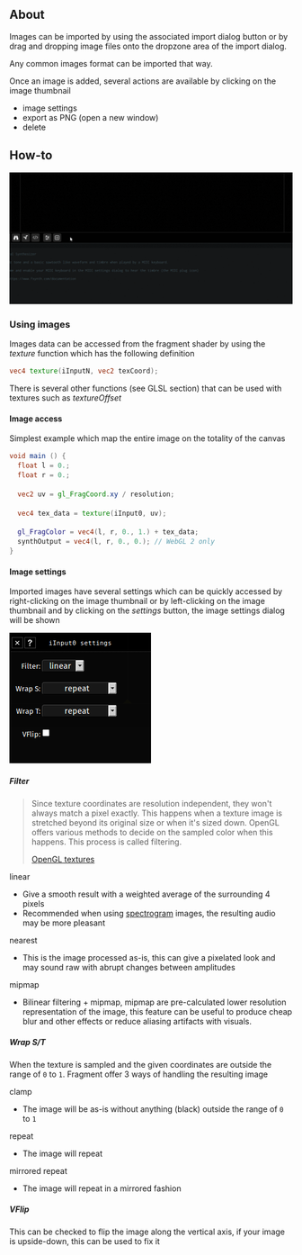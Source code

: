 ## About

Images can be imported by using the associated import dialog button or by drag and dropping image files onto the dropzone area of the import dialog.

Any common images format can be imported that way.

Once an image is added, several actions are available by clicking on the image thumbnail

- image settings
- export as PNG (open a new window)
- delete

## How-to

![Fragment image import](gifs/image_import.gif)

### Using images

Images data can be accessed from the fragment shader by using the *texture* function which has the following definition

```glsl
vec4 texture(iInputN, vec2 texCoord);
```

There is several other functions (see GLSL section) that can be used with textures such as *textureOffset*

#### Image access

Simplest example which map the entire image on the totality of the canvas

```glsl
void main () {
  float l = 0.;
  float r = 0.;

  vec2 uv = gl_FragCoord.xy / resolution;

  vec4 tex_data = texture(iInput0, uv);

  gl_FragColor = vec4(l, r, 0., 1.) + tex_data;
  synthOutput = vec4(l, r, 0., 0.); // WebGL 2 only
}
```
#### Image settings

Imported images have several settings which can be quickly accessed by right-clicking on the image thumbnail or by left-clicking on the image thumbnail and by clicking on the *settings* button, the image settings dialog will be shown

![Fragment image settings](images/image_settings.png)

##### Filter

> Since texture coordinates are resolution independent, they won't always match a pixel exactly. This happens when a texture image is stretched beyond its original size or when it's sized down. OpenGL offers various methods to decide on the sampled color when this happens. This process is called filtering. 
>
> [OpenGL textures](https://open.gl/textures)

linear



- Give a smooth result with a weighted average of the surrounding 4 pixels
- Recommended when using [spectrogram](https://en.wikipedia.org/wiki/Spectrogram) images, the resulting audio may be more pleasant

nearest



- This is the image processed as-is, this can give a pixelated look and may sound raw with abrupt changes between amplitudes

mipmap



- Bilinear filtering + mipmap, mipmap are pre-calculated lower resolution representation of the image, this feature can be useful to produce cheap blur and other effects or reduce aliasing artifacts with visuals.

##### Wrap S/T

When the texture is sampled and the given coordinates are outside the range of `0` to `1`. Fragment offer 3 ways of handling the resulting image

clamp



- The image will be as-is without anything (black) outside the range of `0` to `1`

repeat



- The image will repeat

mirrored repeat



- The image will repeat in a mirrored fashion

##### VFlip

This can be checked to flip the image along the vertical axis, if your image is upside-down, this can be used to fix it

